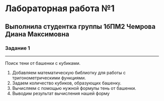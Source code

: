 # Лабораторная работа №1
## Выполнила студентка группы 1бПМ2 Чемрова Диана Максимовна 
### Задание 1
---
Поиск тени от башенки с кубиками.
1) Добавляем математическую  библиотку для работы с тригонометрическими функциями.
2) Задаем количество кубиков, образующих башенку.
3) Вычисляем с помощью нужной формулы тень от башенки.
4) Выводим результат вычисления нашей форму

